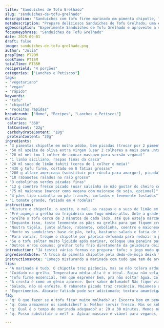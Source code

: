 ```yaml
---
title: "Sanduíches de Tofu Grelhado"
slug: "sanduiches-de-tofu-grelhado"
description: "Sanduíches com tofu firme marinado em pimenta chipotle, limão, mel e azeite. Vegetariano, sem lactose e sem nozes. Acompanhado de uma salada crocante com alface iceberg, rabanetes, cebolinha, coentro e maionese temperada. O tofu é grelhado até formar textura firme, e os pães são tostados para um contraste agradável. Ideal para quem quer algo leve, cheio de sabor e com um toque levemente picante. Fácil de preparar, especialmente em churrascos, com variações simples para vegetarianos e veganos. Uma opção diferente para o dia a dia, com ingredientes frescos e montagem prática."
metaDescription: "Prepare deliciosos Sanduíches de Tofu Grelhado; uma explosão de sabores e texturas para um almoço leve"
ogDescription: "Experimente Sanduíches de Tofu Grelhado e aproveite a combinação perfeita de crocância e cremosidade em uma refeição leve"
focusKeyphrase: "Sanduíches de Tofu Grelhado"
date: 2025-09-01
draft: false
image: sanduiches-de-tofu-grelhado.png
author: "Julia"
prepTime: PT20M
cookTime: PT15M
totalTime: PT35M
recipeYield: "4 porções"
categories: ["Lanches e Petiscos"]
tags:
- "vegetariano"
- "vegan"
- "rápido"
keywords:
- "tofu"
- "chipotle"
- "receitas rápidas"
breadcrumb: ["Home", "Recipes", "Lanches e Petiscos"]
nutrition: 
 calories: "360"
 fatContent: "22g"
 carbohydrateContent: "18g"
 proteinContent: "20g"
ingredients:
- "3 pimentas chipotle em molho adobo, bem picadas (trocar por 2 pimentas dedo-de-moça para menor ardência)"
- "50 ml azeite de oliva extra virgem (usar 2 colheres a mais para untar a grelha)"
- "20 ml mel (ou 1 colher de açúcar mascavo para versão vegana)"
- "1 limão siciliano, raspas finas da casca"
- "20 ml suco de limão tahiti (cerca de 1 colher e meia)"
- "430 g tofu firme, cortado em 8 fatias grossas"
- "200 g alface americana (substituir por rúcula para amargor), picada"
- "10 rabanetes ralados no ralo grosso"
- "3 cebolinhas verdes picadas finas"
- "12 g coentro fresco picado (usar salsinha se não gostar do cheiro considerado forte do coentro)"
- "75 ml maionese (marcar como vegana com maionese de soja, opcional)"
- "4 pães tipo ciabatta ou pão francês, cortados e levemente tostados"
- "1 tomate grande, fatiado em 4 rodelas"
instructions:
- "Misture o chipotle, o azeite, o mel, as raspas e o suco de limão em uma vasilha de vidro. Adicione o tofu e espalhe a marinada, massageando para absorver. Cubra com filme plástico; deixe descansar mínimo 20 minutos, ideal até 30 para sabor penetrar melhor."
- "Pré-aqueça a grelha ou frigideira com fogo médio-alto. Unte a grade ou chapa com um pouco de azeite para evitar que o tofu cole. O segredo está em ouvir o chiar agudo do contato do tofu com a grelha."
- "Grelhe o tofu cerca de 3 minutos de cada lado, até que esteja marcado com linhas douradas, firme ao toque mas ainda macio por dentro. O azeite ajuda a formar essa crosta sem ressecar."
- "Enquanto isso, toste levemente os pães na grelha para que fiquem crocantes, evitando que encharquem com o molho. Resista a deixar por muito tempo para não queimar."
- "Noutra tigela, junte alface, rabanete, cebolinha, coentro e maionese. Acrescente a sobra da marinada para ligar os ingredientes. Tempere com sal e pimenta do reino a gosto. O contraste entre a crocância do rabanete e a cremosidade da maionese faz diferença."
- "Monte os sanduíches: base de pão, tofu, bastante salada e fatia de tomate por cima. Sirva imediatamente, acompanhado do resto da salada. Nesse ponto, o cheiro perfuma bastante o ambiente e o som crocante da mordida garante satisfação."
- "Para variar, troque o chipotle por páprica defumada para reduzir a picância, ou o mel por xarope de bordo para um toque mais complexo."
- "Se o tofu soltar muito líquido após marinar, coloque uma peneira para escorrer bem e evite que o pão fique molhado demais."
- "Outros erros comuns: grelhar tofu frio diretamente da geladeira deixa a crosta difícil e o centro duro. Deixe o tofu descansar em temperatura ambiente antes de preparar."
introduction: "Já testei várias formas de preparar tofu; o jogo muda quando você capricha na marinada e no ponto de grelha. O segredo aqui está no equilíbrio entre o picante do chipotle e a doçura sutil do mel, que penetra o tofu macio. A textura firme com a crostinha dourada dá vontade de repetir. A salada com rabanete e coentro traz frescor e crocância, enquanto a maionese amacia o conjunto. O pão crocante dá a liga final. Não é receita pra enrolar – frescor e rapidez no preparo fazem diferença. Perfeito para um almoço rápido no meio da semana ou para impressionar numa reunião com amigos que gostam de comida leve. Detalhes fazem toda a diferença."
ingredientsNote: "A troca da pimenta chipotle pela dedo-de-moça deixa tudo mais suave para quem não tolera muito ardor – ideal para festas com crianças. Uso o mel para amaciar e dar um dulçor natural, mas substituo por açúcar mascavo quando preparo vegano. O tofu firme precisa ser bem espremido; para isso, embalo em pano limpo e pressiono com um peso por 15 minutos para evitar excesso de água, o que atrapalha na hora da selagem. A baixa umidade do tofu ajuda a formar aquela crostinha com gosto defumado. Se não tiver coentro, salsinha também funciona, mas muda o aroma final. Os pães crocantes são imprescindíveis; evite itens muito macios ou embadurnados para que o sanduíche não fique pesado. Não economize na maionese, pois liga os ingredientes e evita a secura."
instructionsNote: "Começo misturando a marinada com tudo que tem de aroma: chipotle, azeite, mel e limão. Deixo o tofu mergulhado por 20 a 30 minutos; esse tempo permite a textura incorporar o sabor sem desmanchar. Grelhar em fogo médio-alto é essencial – quente demais queima; fogo baixo não sela. A grelha untada evita que o tofu grude, um erro comum dos iniciantes. Virar o tofu só quando estiver bem marcado dá visual e sabor diferentes; não fique mexendo o tempo todo. O toque final é fazer a salada com verduras frescas e a marinada restante, fechando o ciclo de sabor da receita. A montagem pede rapidez para o pão não amolecer demais. Se quiser, acrescente abacate fatiado para textura amanteigada ou uma pimenta fresca para intensificar o calor. Tenho sempre um backup de maionese vegana na geladeira, caso contrário deixo a receita toda mais leve e acessível."
tips:
- "A marinada é tudo. O chipotle traz picância, mas se não tolera ardor, dedo-de-moça é uma boa substituição. Tem que agradar."
- "Cuidado na grelha. Temperatura média-alta é o ideal. Baixa não sela, muito alta queima. Cheiro do chipotle é um sinal."
- "Tofu firme essencial. Tem que espremer bem, pra não soltar água. Colocar um peso em cima do pano por 15 minutos ajuda."
- "A crosta é como um gênio aparece. Quer sabor defumado? Não fique virando o tofu; deixe por 3 minutos. Linhas douradas são a meta."
- "Salada, não só enfeite. O rabanete picado traz crocância. Maionese amacia tudo; dose a gosto. Varia com ervas frescas para aroma."
- "Experimentos. Abacate fatiado pode ser adicionado; textura amanteigada é boa. Pimenta fresca intensifica o calor; dá um hit a mais."
faq:
- "q: O que fazer se o tofu ficar muito molhado? a: Escorra bem em peneira. Tofu úmido deixa pão encharcado. Isso é um erro comum."
- "q: Como armazenar os sanduíches? a: Melhor servir fresco. Mas se sobrar, embrulhe em papel toalha; se guardar na geladeira, evitará que umedeça."
- "q: Qual é o tempo de marinada adequado? a: 20 a 30 minutos. Menos não absorve muito; mais pode desmanchar se passar do ponto."
- "q: Posso substituir o mel? a: Açúcar mascavo é viável para veganos, traz um dulçor legal. Pode também usar xarope de bordo."

---
```

